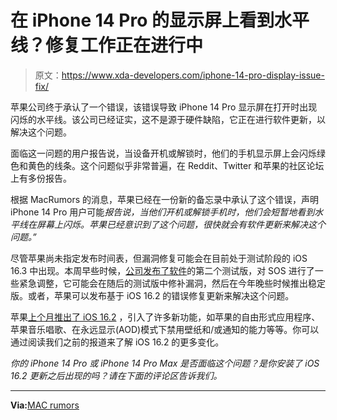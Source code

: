 # 在 iPhone 14 Pro 的显示屏上看到水平线？修复工作正在进行中

> 原文：<https://www.xda-developers.com/iphone-14-pro-display-issue-fix/>

苹果公司终于承认了一个错误，该错误导致 iPhone 14 Pro 显示屏在打开时出现闪烁的水平线。该公司已经证实，这不是源于硬件缺陷，它正在进行软件更新，以解决这个问题。

面临这一问题的用户报告说，当设备开机或解锁时，他们的手机显示屏上会闪烁绿色和黄色的线条。这个问题似乎非常普遍，在 Reddit、Twitter 和苹果的社区论坛上有多份报告。

根据 MacRumors 的消息，苹果已经在一份新的备忘录中承认了这个错误，声明 iPhone 14 Pro 用户可能*报告说，当他们开机或解锁手机时，他们会短暂地看到水平线在屏幕上闪烁。苹果已经意识到了这个问题，很快就会有软件更新来解决这个问题。”*

尽管苹果尚未指定发布时间表，但漏洞修复可能会在目前处于测试阶段的 iOS 16.3 中出现。本周早些时候，[公司发布了软件](https://www.xda-developers.com/ios-16-3-beta-2/)的第二个测试版，对 SOS 进行了一些紧急调整，它可能会在随后的测试版中修补漏洞，然后在今年晚些时候推出稳定版。或者，苹果可以发布基于 iOS 16.2 的错误修复更新来解决这个问题。

苹果[上个月推出了 iOS 16.2](https://www.xda-developers.com/ios-16-2/) ，引入了许多新功能，如苹果的自由形式应用程序、苹果音乐唱歌、在永远显示(AOD)模式下禁用壁纸和/或通知的能力等等。你可以通过阅读我们之前的报道来了解 iOS 16.2 的更多变化。

*你的 iPhone 14 Pro 或 iPhone 14 Pro Max 是否面临这个问题？是你安装了 iOS 16.2 更新之后出现的吗？请在下面的评论区告诉我们。*

* * *

**Via:**[MAC rumors](https://www.macrumors.com/2022/12/22/iphone-14-pro-horizontal-lines-flashing/)